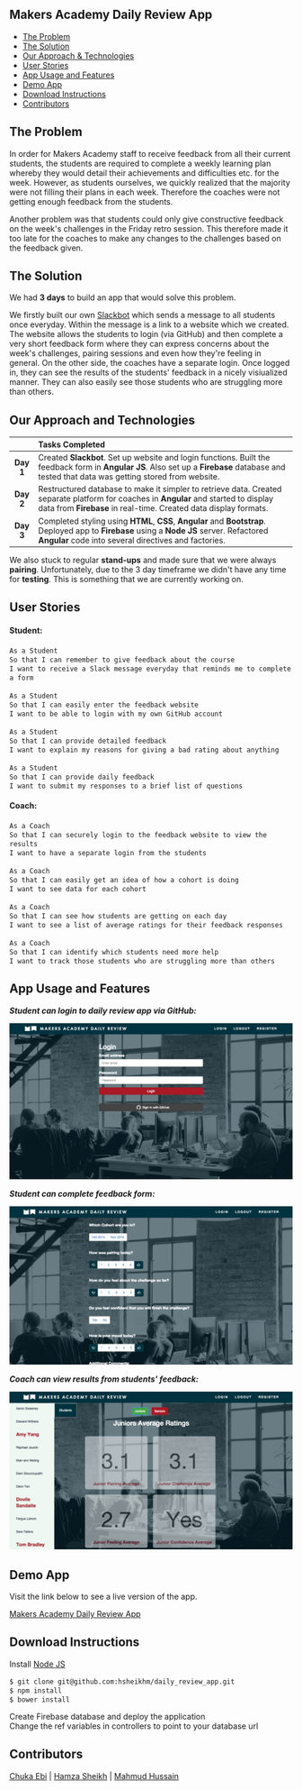 ## Makers Academy Daily Review App

* [The Problem](#the-problem)
* [The Solution](#the-solution)
* [Our Approach & Technologies](#our-approach-and-technologies)
* [User Stories](#user-stories)
* [App Usage and Features](#app-usage-and-features)
* [Demo App](#demo-app)
* [Download Instructions](#download-instructions)
* [Contributors](#contributors)

## The Problem

In order for Makers Academy staff to receive feedback from all their current students, the students are required to complete a weekly learning plan whereby they would detail their achievements and difficulties etc. for the week. However, as students ourselves, we quickly realized that the majority were not filling their plans in each week. Therefore the coaches were not getting enough feedback from the students.

Another problem was that students could only give constructive feedback on the week's challenges in the Friday retro session. This therefore made it too late for the coaches to make any changes to the challenges based on the feedback given.

## The Solution

We had **3 days** to build an app that would solve this problem.

We firstly built our own [Slackbot](https://github.com/hsheikhm/daily-review-slackbot) which sends a message to all students once everyday. Within the message is a link to a website which we created. The website allows the students to login (via GitHub) and then complete a very short feedback form where they can express concerns about the week's challenges, pairing sessions and even how they're feeling in general. On the other side, the coaches have a separate login. Once logged in, they can see the results of the students' feedback in a nicely visiualized manner. They can also easily see those students who are struggling more than others.

## Our Approach and Technologies

|        | Tasks Completed |
|:------:|:----------------|
| **Day 1**  | Created **Slackbot**. Set up website and login functions. Built the feedback form in **Angular JS**. Also set up a **Firebase** database and tested that data was getting stored from website. |
| **Day 2**  | Restructured database to make it simpler to retrieve data. Created separate platform for coaches in **Angular** and started to display data from **Firebase** in real-time. Created data display formats. |
| **Day 3**  | Completed styling using **HTML**, **CSS**, **Angular** and **Bootstrap**. Deployed app to **Firebase** using a **Node JS** server. Refactored **Angular** code into several directives and factories. |

We also stuck to regular **stand-ups** and made sure that we were always **pairing**. Unfortunately, due to the 3 day timeframe we didn't have any time for **testing**. This is something that we are currently working on.

## User Stories

#### Student:

```
As a Student  
So that I can remember to give feedback about the course
I want to receive a Slack message everyday that reminds me to complete a form

As a Student
So that I can easily enter the feedback website
I want to be able to login with my own GitHub account

As a Student
So that I can provide detailed feedback
I want to explain my reasons for giving a bad rating about anything

As a Student
So that I can provide daily feedback
I want to submit my responses to a brief list of questions
```
#### Coach:

```
As a Coach
So that I can securely login to the feedback website to view the results
I want to have a separate login from the students

As a Coach
So that I can easily get an idea of how a cohort is doing
I want to see data for each cohort

As a Coach
So that I can see how students are getting on each day
I want to see a list of average ratings for their feedback responses

As a Coach
So that I can identify which students need more help
I want to track those students who are struggling more than others
```

## App Usage and Features

***Student can login to daily review app via GitHub:***

![Login Page](https://github.com/hsheikhm/Github-Images/blob/master/daily-review-app/login-student-page.png)

***Student can complete feedback form:***

![Form Page](https://github.com/hsheikhm/Github-Images/blob/master/daily-review-app/form-page.png)

***Coach can view results from students' feedback:***

![Coach Page](https://github.com/hsheikhm/Github-Images/blob/master/daily-review-app/coaches-page.png)

## Demo App

Visit the link below to see a live version of the app.

[Makers Academy Daily Review App](https://shining-fire-9962.firebaseapp.com/)

## Download Instructions

Install [Node JS](https://nodejs.org/en/)

```
$ git clone git@github.com:hsheikhm/daily_review_app.git
$ npm install
$ bower install
```
Create Firebase database and deploy the application
<br>
Change the ref variables in controllers to point to your database url

## Contributors
[Chuka Ebi](https://github.com/ChukaEbi) | [Hamza Sheikh](https://github.com/hsheikhm) | [Mahmud Hussain](https://github.com/mahmudh)
